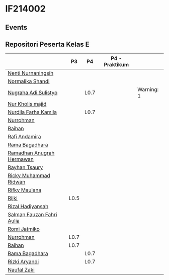 # IF214002

## Events

## Repositori Peserta Kelas E

|                                                                     |P3   |P4   |P4 - Praktikum     |   |
|---                                                                  |---  |---  |---                |---|
|[Nenti Nurnaningsih](https://github.com/nentinur/IF214002)           |     |     |                   |   |
|[Normalika Shandi](https://github.com/NormalikaShandi/IF214002-NEW)  |     |     |                   |   |
|[Nugraha Adi Sulistyo](https://github.com/nugrahaas/IF214002)        |     |L0.7 |                   |Warning: 1   |
|[Nur Kholis majid](https://github.com/Nurkholis070401/IF214002)      |     |     |                   |   |
|[Nurdila Farha Kamila](https://github.com/nurdilafarha/IF214002)     |     |L0.7 |                   |   |
|[Nurrohman](https://github.com/Nurrohman10/IF214002)                 |     |     |                   |   |
|[Raihan](https://github.com/Rhnnrsdq/IF214002)                       |     |     |                   |   |
|[Rafi Andamira](https://github.com/andamira16/IF214002)              |     |     |                   |   |
|[Rama Bagadhara](https://github.com/ramabhagadhara/IF214002)         |     |     |                   |   |
|[Ramadhan Anugrah Hermawan](https://github.com/ramadhananugrahhermawan/IF214002) | | |               |   |
|[Rayhan Tsaury](https://github.com/rayhanyeager/IF214002)            |     |     |                   |   |
|[Ricky Muhammad Ridwan](https://github.com/ricky03knowhere/IF214002) |     |     |                   |   |
|[Rifky Maulana](https://github.com/rifkymaulana6/IF214002)           |     |     |                   |   |
|[Rijki](https://github.com/rizky-iki/IF214002)                       |L0.5 |     |                   |   |
|[Rizal Hadiyansah](https://github.com/azliR/IF214002)                |     |     |                   |   |
|[Salman Fauzan Fahri Aulia](https://github.com/salmanfazz/IF214002)  |     |     |                   |   |
|[Romi Jatmiko](https://github.com/romijatmiko/IF214002)              |     |     |                   |   |
|[Nurrohman](https://github.com/Nurrohman10/IF214002)                 |L0.7 |     |                   |   |
|[Raihan](https://github.com/Rhnnrsdq/IF214002)                       |L0.7 |     |                   |   |
|[Rama Bagadhara](https://github.com/ramabhagadhara/IF214002)         |     |L0.7 |                   |   |
|[Rizki Aryandi](https://github.com/rizkiaryandi/IF214002)            |     |L0.7 |                   |   |
|[Naufal Zaki](https://github.com/Naufalzaki05/IF214002)              |     |     |                   |   |

